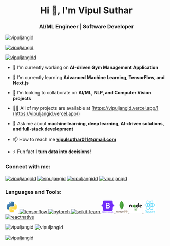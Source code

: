 <h1 align="center">Hi 👋, I'm Vipul Suthar</h1>
<h3 align="center">AI/ML Engineer | Software Developer</h3>

<p align="left"> <img src="https://komarev.com/ghpvc/?username=vipuljangid&label=Profile%20views&color=0e75b6&style=flat" alt="vipuljangid" /> </p>

<p align="left"> <a href="https://github.com/ryo-ma/github-profile-trophy"><img src="https://github-profile-trophy.vercel.app/?username=vipuljangid" alt="vipuljangid" /></a> </p>

<p align="left"> <a href="https://twitter.com/vipuljangidd" target="blank"><img src="https://img.shields.io/twitter/follow/vipuljangidd?logo=twitter&style=for-the-badge" alt="vipuljangidd" /></a> </p>

- 🔭 I’m currently working on **AI-driven Gym Management Application**

- 🌱 I’m currently learning **Advanced Machine Learning, TensorFlow, and Next.js**

- 👯 I’m looking to collaborate on **AI/ML, NLP, and Computer Vision projects**

- 👨‍💻 All of my projects are available at [https://vipuljangid.vercel.app/](https://vipuljangid.vercel.app/)

- 💬 Ask me about **machine learning, deep learning, AI-driven solutions, and full-stack development**

- 📫 How to reach me **vipulsuthar011@gmail.com**

- ⚡ Fun fact **I turn data into decisions!**

<h3 align="left">Connect with me:</h3>
<p align="left">
<a href="https://twitter.com/vipuljangidd" target="blank"><img align="center" src="https://raw.githubusercontent.com/rahuldkjain/github-profile-readme-generator/master/src/images/icons/Social/twitter.svg" alt="vipuljangidd" height="30" width="40" /></a>
<a href="https://linkedin.com/in/vipuljangid" target="blank"><img align="center" src="https://raw.githubusercontent.com/rahuldkjain/github-profile-readme-generator/master/src/images/icons/Social/linked-in-alt.svg" alt="vipuljangid" height="30" width="40" /></a>
<a href="https://instagram.com/vipuljangidd" target="blank"><img align="center" src="https://raw.githubusercontent.com/rahuldkjain/github-profile-readme-generator/master/src/images/icons/Social/instagram.svg" alt="vipuljangidd" height="30" width="40" /></a>
<a href="https://www.leetcode.com/vipuljangid" target="blank"><img align="center" src="https://raw.githubusercontent.com/rahuldkjain/github-profile-readme-generator/master/src/images/icons/Social/leet-code.svg" alt="vipuljangid" height="30" width="40" /></a>
</p>

<h3 align="left">Languages and Tools:</h3>
<p align="left"> 
  <a href="https://www.python.org/" target="_blank" rel="noreferrer"> 
    <img src="https://raw.githubusercontent.com/devicons/devicon/master/icons/python/python-original.svg" alt="python" width="40" height="40"/> 
  </a> 
  <a href="https://www.tensorflow.org/" target="_blank" rel="noreferrer"> 
    <img src="https://www.vectorlogo.zone/logos/tensorflow/tensorflow-icon.svg" alt="tensorflow" width="40" height="40"/> 
  </a>
  <a href="https://pytorch.org/" target="_blank" rel="noreferrer"> 
    <img src="https://www.vectorlogo.zone/logos/pytorch/pytorch-icon.svg" alt="pytorch" width="40" height="40"/> 
  </a> 
  <a href="https://scikit-learn.org/" target="_blank" rel="noreferrer"> 
    <img src="https://raw.githubusercontent.com/devicons/devicon/master/icons/scikit-learn/scikit-learn-original.svg" alt="scikit-learn" width="40" height="40"/> 
  </a>
  <a href="https://getbootstrap.com" target="_blank" rel="noreferrer"> 
    <img src="https://raw.githubusercontent.com/devicons/devicon/master/icons/bootstrap/bootstrap-plain-wordmark.svg" alt="bootstrap" width="40" height="40"/> 
  </a>
  <a href="https://www.mongodb.com/" target="_blank" rel="noreferrer"> 
    <img src="https://raw.githubusercontent.com/devicons/devicon/master/icons/mongodb/mongodb-original-wordmark.svg" alt="mongodb" width="40" height="40"/> 
  </a> 
  <a href="https://nodejs.org" target="_blank" rel="noreferrer"> 
    <img src="https://raw.githubusercontent.com/devicons/devicon/master/icons/nodejs/nodejs-original-wordmark.svg" alt="nodejs" width="40" height="40"/> 
  </a> 
  <a href="https://reactjs.org/" target="_blank" rel="noreferrer"> 
    <img src="https://raw.githubusercontent.com/devicons/devicon/master/icons/react/react-original-wordmark.svg" alt="react" width="40" height="40"/> 
  </a> 
  <a href="https://reactnative.dev/" target="_blank" rel="noreferrer"> 
    <img src="https://reactnative.dev/img/header_logo.svg" alt="reactnative" width="40" height="40"/> 
  </a> 
</p>

<p><img align="left" src="https://github-readme-stats.vercel.app/api/top-langs?username=vipuljangid&show_icons=true&locale=en&layout=compact" alt="vipuljangid" /></p>

<p>&nbsp;<img align="center" src="https://github-readme-stats.vercel.app/api?username=vipuljangid&show_icons=true&locale=en" alt="vipuljangid" /></p>

<p><img align="center" src="https://github-readme-streak-stats.herokuapp.com/?user=vipuljangid&" alt="vipuljangid" /></p>
